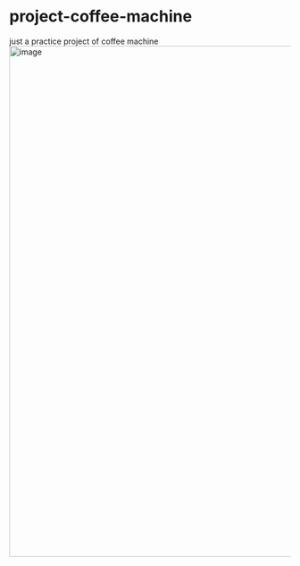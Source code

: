 # project-coffee-machine
just a practice project of coffee machine
<img width="1839" height="914" alt="image" src="https://github.com/user-attachments/assets/f7d20e5b-7269-4e0d-b00e-628f0e0a6a42" />
